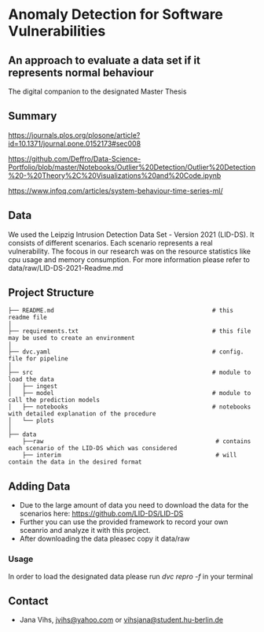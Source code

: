 # Anomaly Detection for Software Vulnerabilities 
## An approach to evaluate a data set if it represents normal behaviour

The digital companion to the designated Master Thesis


## Summary 

https://journals.plos.org/plosone/article?id=10.1371/journal.pone.0152173#sec008    

https://github.com/Deffro/Data-Science-Portfolio/blob/master/Notebooks/Outlier%20Detection/Outlier%20Detection%20-%20Theory%2C%20Visualizations%20and%20Code.ipynb


https://www.infoq.com/articles/system-behaviour-time-series-ml/

## Data 

We used the Leipzig Intrusion Detection Data Set - Version 2021 (LID-DS). It consists of different scenarios. Each scenario represents a real vulnerability. The focous in our research was on the resource statistics like cpu usage and memory consumption. For more information please refer to data/raw/LID-DS-2021-Readme.md 

## Project Structure

    ├── README.md                                             # this readme file
    │    
    ├── requirements.txt                                      # this file may be used to create an environment
    │
    ├── dvc.yaml                                              # config. file for pipeline
    │
    ├── src                                                   # module to load the data 
    │   ├── ingest
    │   ├── model                                             # module to call the prediction models
    │   ├── notebooks                                         # notebooks with detailed explanation of the procedure
    │   └── plots
    │
    ├── data
        ├──raw                                                 # contains each scenario of the LID-DS which was considered
        ├── interim                                            # will contain the data in the desired format


## Adding Data 

* Due to the large amount of data you need to download the data for the scenarios here: https://github.com/LID-DS/LID-DS
* Further you can use the provided framework to record your own sceanrio and analyze it with this project. 
* After downloading the  data pleasec copy it data/raw

### Usage

In order to load the designated data please run *dvc repro -f* in your terminal

## Contact

* Jana Vihs, jvihs@yahoo.com or vihsjana@student.hu-berlin.de
